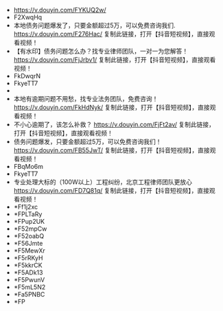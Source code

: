 - https://v.douyin.com/FYKUQ2w/
- F2XwqHq
- 本地债务问题爆发了，只要金额超过5万，可以免费咨询我们. https://v.douyin.com/F276Hac/ 复制此链接，打开【抖音短视频】，直接观看视频！
- 【有水印】债务问题怎么办？找专业律师团队，一对一为您解答！ https://v.douyin.com/FjJrbv1/ 复制此链接，打开【抖音短视频】，直接观看视频！
- FkDwqrN
- FkyeTT7
-
- 本地有逾期问题不用愁，找专业法务团队，免费咨询！ https://v.douyin.com/FkHdNyk/ 复制此链接，打开【抖音短视频】，直接观看视频！
- 不小心逾期了，该怎么补救？ https://v.douyin.com/FjFt2av/ 复制此链接，打开【抖音短视频】，直接观看视频！
- 债务问题爆发，只要金额超过5万，可以免费咨询我们！ https://v.douyin.com/FB55JwT/ 复制此链接，打开【抖音短视频】，直接观看视频！
- FBqMo6m
- FkyeTT7
- 专业处理大标的（100W以上）工程纠纷，北京工程律师团队更放心 https://v.douyin.com/FD7Q81q/ 复制此链接，打开【抖音短视频】，直接观看视频！
- *Ff1j2xc
- *FPLTaRy
- *FPup2UK
- *F52mpCw
- *F52oabQ
- *F56Jmte
- *F5MewXr
- *F5rRKyH
- *F5kkrCK
- *F5ADk13
- *F5PwunV
- *F5mL5N2
- *Fa5PNBC
- *FP
